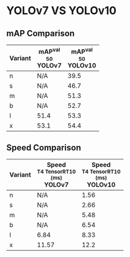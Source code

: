 ---
---
# YOLOv7 VS YOLOv10

## mAP Comparison

| **Variant** | <center><span style='width: 400px;'>**mAP<sup>val<br>50**<br>**YOLOv7**</span></center> | <center><span style='width: 400px;'>**mAP<sup>val<br>50**<br>**YOLOv10**</span></center> |
|----|----------------------------------|------------------------------------|
| n | N/A | 39.5 |
| s | N/A | 46.7 |
| m | N/A | 51.3 |
| b | N/A | 52.7 |
| l | 51.4 | 53.3 |
| x | 53.1 | 54.4 |

## Speed Comparison

| **Variant** | <center><span style='width: 200px;'>**Speed**<br><sup>T4 TensorRT10<br>(ms)</sup><br>**YOLOv7**</span></center> | <center><span style='width: 200px;'>**Speed**<br><sup>T4 TensorRT10<br>(ms)</sup><br>**YOLOv10**</span></center> |
|---------|-----------------------|-----------------------|
| n | N/A | 1.56 |
| s | N/A | 2.66 |
| m | N/A | 5.48 |
| b | N/A | 6.54 |
| l | 6.84 | 8.33 |
| x | 11.57 | 12.2 |
